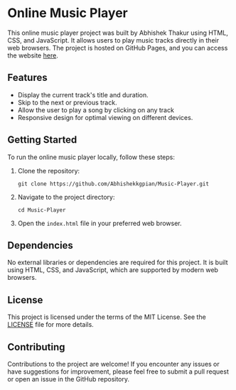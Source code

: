 # Online Music Player

This online music player project was built by Abhishek Thakur using HTML, CSS, and JavaScript. It allows users to play music tracks directly in their web browsers. The project is hosted on GitHub Pages, and you can access the website [here](https://abhishekkgpian.github.io/Music-Player/).

## Features

- Display the current track's title and duration.
- Skip to the next or previous track.
- Allow the user to play a song by clicking on any track
- Responsive design for optimal viewing on different devices.

## Getting Started

To run the online music player locally, follow these steps:

1. Clone the repository:
   ```
   git clone https://github.com/Abhishekkgpian/Music-Player.git
   ```

2. Navigate to the project directory:
   ```
   cd Music-Player
   ```

3. Open the `index.html` file in your preferred web browser.

## Dependencies

No external libraries or dependencies are required for this project. It is built using HTML, CSS, and JavaScript, which are supported by modern web browsers.

## License

This project is licensed under the terms of the MIT License. See the [LICENSE](LICENSE) file for more details.

## Contributing

Contributions to the project are welcome! If you encounter any issues or have suggestions for improvement, please feel free to submit a pull request or open an issue in the GitHub repository.
